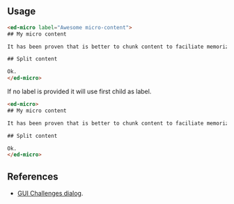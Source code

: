 ## Usage


```html
<ed-micro label="Awesome micro-content">
## My micro content

It has been proven that is better to chunk content to faciliate memorization.

## Split content

Ok.
</ed-micro>
```

If no label is provided it will use first child as label.

```html
<ed-micro>
## My micro content

It has been proven that is better to chunk content to faciliate memorization.

## Split content

Ok.
</ed-micro>
```

## References

- [GUI Challenges dialog](https://github.com/argyleink/gui-challenges/tree/main/dialog).
